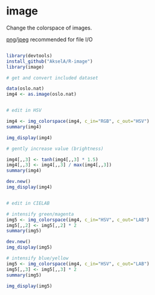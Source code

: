 # image

Change the colorspace of images.

[png](http://www.rforge.net/png/)/[jpeg](http://www.rforge.net/jpeg/) recommended for file I/O

```R

library(devtools)
install_github("AkselA/R-image")
library(image)

# get and convert included dataset

data(oslo.nat)
img4 <- as.image(oslo.nat)


# edit in HSV

img4 <- img_colorspace(img4, c_in="RGB", c_out="HSV")
summary(img4)

img_display(img4)

# gently increase value (brightness)

img4[,,3] <- tanh(img4[,,3] * 1.5)
img4[,,3] <- img4[,,3] / max(img4[,,3])
summary(img4)

dev.new()
img_display(img4)


# edit in CIELAB

# intensify green/magenta
img5 <- img_colorspace(img4, c_in="HSV", c_out="LAB")
img5[,,2] <- img5[,,2] * 2
summary(img5)

dev.new()
img_display(img5)

# intensify blue/yellow
img5 <- img_colorspace(img4, c_in="HSV", c_out="LAB")
img5[,,3] <- img5[,,3] * 2
summary(img5)

img_display(img5)

```
